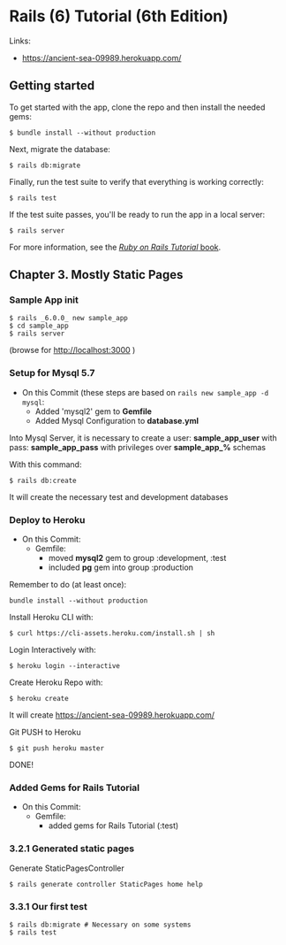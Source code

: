 # Rails (6) Tutorial (6th Edition)

Links: 
* <https://ancient-sea-09989.herokuapp.com/>

## Getting started
To get started with the app, clone the repo and then install the needed gems:
```
$ bundle install --without production
```
Next, migrate the database:
```
$ rails db:migrate
```
Finally, run the test suite to verify that everything is working correctly:
```
$ rails test
```
If the test suite passes, you'll be ready to run the app in a local server:
```
$ rails server
```
For more information, see the
[*Ruby on Rails Tutorial* book](https://www.railstutorial.org/book).

## Chapter 3. Mostly Static Pages

### Sample App init
    $ rails _6.0.0_ new sample_app
    $ cd sample_app
    $ rails server
(browse for <http://localhost:3000> )

### Setup for Mysql 5.7
* On this Commit (these steps are based on `rails new sample_app -d
  mysql`:
  * Added 'mysql2' gem to **Gemfile**
  * Added Mysql Configuration to **database.yml** 
    
 Into Mysql Server, it is necessary to create a user:
 **sample_app_user** with pass: **sample_app_pass** with privileges over
 **sample_app_%** schemas

With this command:
 
    $ rails db:create 
    
It will create the necessary test and development databases

### Deploy to Heroku

* On this Commit: 
  * Gemfile: 
    * moved **mysql2** gem to group :development, :test 
    * included **pg** gem into group :production

Remember to do (at least once):

    bundle install --without production

Install Heroku CLI with: 

    $ curl https://cli-assets.heroku.com/install.sh | sh

Login Interactively with:

    $ heroku login --interactive

Create Heroku Repo  with:

    $ heroku create
It will create <https://ancient-sea-09989.herokuapp.com/>

Git PUSH to Heroku 

    $ git push heroku master
    
DONE!
    
### Added Gems for Rails Tutorial

* On this Commit: 
  * Gemfile: 
    * added gems for Rails Tutorial (:test)

### 3.2.1 Generated static pages
Generate StaticPagesController 
    
    $ rails generate controller StaticPages home help
    
### 3.3.1 Our first test

    $ rails db:migrate # Necessary on some systems 
    $ rails test

    
    
